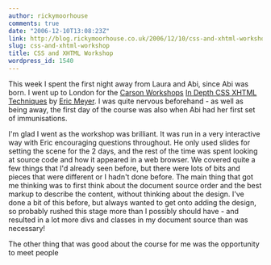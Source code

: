 ```yaml
---
author: rickymoorhouse
comments: true
date: "2006-12-10T13:08:23Z"
link: http://blog.rickymoorhouse.co.uk/2006/12/10/css-and-xhtml-workshop/
slug: css-and-xhtml-workshop
title: CSS and XHTML Workshop
wordpress_id: 1540
---
```


This week I spent the first night away from Laura and Abi, since Abi was born. I went up to London for the [Carson Workshops](http://carsonworkshops.com) [In Depth CSS XHTML Techniques](http://carsonworkshops.com/design-dev/meyer/7-8DEC2006.html) by [Eric Meyer](http://meyerweb.com). I was quite nervous beforehand - as well as being away, the first day of the course was also when Abi had her first set of immunisations. 





I'm glad I went as the workshop was brilliant. It was run in a very interactive way with Eric encouraging questions throughout. He only used slides for setting the scene for the 2 days, and the rest of the time was spent looking at source code and how it appeared in a web browser. We covered quite a few things that I'd already seen before, but there were lots of bits and pieces that were different or I hadn't done before. The main thing that got me thinking was to first think about the document source order and the best markup to describe the content, without thinking about the design. I've done a bit of this before, but always wanted to get onto adding the design, so probably rushed this stage more than I possibly should have - and resulted in a lot more divs and classes in my document source than was necessary! 





The other thing that was good about the course for me was the opportunity to meet people 
